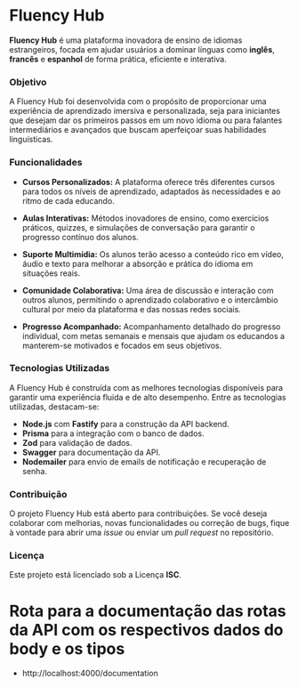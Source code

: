 # Fluency Hub

**Fluency Hub** é uma plataforma inovadora de ensino de idiomas estrangeiros, focada em ajudar usuários a dominar línguas como **inglês**, **francês** e **espanhol** de forma prática, eficiente e interativa. 

### Objetivo

A Fluency Hub foi desenvolvida com o propósito de proporcionar uma experiência de aprendizado imersiva e personalizada, seja para iniciantes que desejam dar os primeiros passos em um novo idioma ou para falantes intermediários e avançados que buscam aperfeiçoar suas habilidades linguísticas.

### Funcionalidades

- **Cursos Personalizados:** A plataforma oferece três diferentes cursos para todos os níveis de aprendizado, adaptados às necessidades e ao ritmo de cada educando.
  
- **Aulas Interativas:** Métodos inovadores de ensino, como exercícios práticos, quizzes, e simulações de conversação para garantir o progresso contínuo dos alunos.

- **Suporte Multimídia:** Os alunos terão acesso a conteúdo rico em vídeo, áudio e texto para melhorar a absorção e prática do idioma em situações reais.

- **Comunidade Colaborativa:** Uma área de discussão e interação com outros alunos, permitindo o aprendizado colaborativo e o intercâmbio cultural por meio da plataforma e das nossas redes sociais.

- **Progresso Acompanhado:** Acompanhamento detalhado do progresso individual, com metas semanais e mensais que ajudam os educandos a manterem-se motivados e focados em seus objetivos.

### Tecnologias Utilizadas

A Fluency Hub é construída com as melhores tecnologias disponíveis para garantir uma experiência fluida e de alto desempenho. Entre as tecnologias utilizadas, destacam-se:

- **Node.js** com **Fastify** para a construção da API backend.
- **Prisma** para a integração com o banco de dados.
- **Zod** para validação de dados.
- **Swagger** para documentação da API.
- **Nodemailer** para envio de emails de notificação e recuperação de senha.
  
### Contribuição

O projeto Fluency Hub está aberto para contribuições. Se você deseja colaborar com melhorias, novas funcionalidades ou correção de bugs, fique à vontade para abrir uma _issue_ ou enviar um _pull request_ no repositório.

### Licença

Este projeto está licenciado sob a Licença **ISC**.


# Rota para a documentação das rotas da API com os respectivos dados  do body e os tipos
- http://localhost:4000/documentation